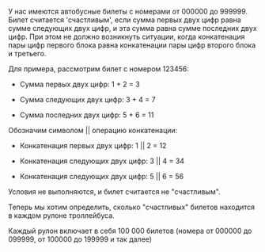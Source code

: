 У нас имеются автобусные билеты с номерами от 000000 до 999999. Билет считается 'счастливым', если сумма первых двух цифр равна сумме следующих двух цифр, и эта сумма равна сумме последних двух цифр. При этом не должно возникнуть ситуации, когда конкатенация пары цифр первого блока равна конкатенации пары цифр второго блока и третьего.

Для примера, рассмотрим билет с номером 123456:

- Сумма первых двух цифр: 1 + 2 = 3

- Сумма следующих двух цифр: 3 + 4 = 7

- Сумма последних двух цифр: 5 + 6 = 11

Обозначим символом || операцию конкатенации:

- Конкатенация первых двух цифр: 1 || 2 = 12

- Конкатенация следующих двух цифр: 3 || 4 = 34

- Конкатенация следующих двух цифр: 5 || 6 = 56

Условия не выполняются, и билет считается не "счастливым".

Теперь мы хотим определить, сколько "счастливых" билетов находится в каждом рулоне троллейбуса.

Каждый рулон включает в себя 100 000 билетов (номера от 000000 до 099999, от 100000 до 199999 и так далее)